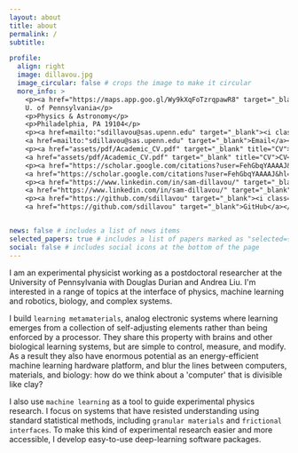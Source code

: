 ```yaml
---
layout: about
title: about
permalink: /
subtitle: 

profile:
  align: right
  image: dillavou.jpg
  image_circular: false # crops the image to make it circular
  more_info: >
    <p><a href="https://maps.app.goo.gl/Wy9kXqFoTzrqpawR8" target="_blank"><i class="fa-solid fa-fw fa-map-marker"></i></a>
    U. of Pennsylvania</p>
    <p>Physics & Astronomy</p>
    <p>Philadelphia, PA 19104</p>
    <p><a href=mailto:"sdillavou@sas.upenn.edu" target="_blank"><i class="fa-solid fa-envelope" aria-hidden="true"></i></a>
    <a href=mailto:"sdillavou@sas.upenn.edu" target="_blank">Email</a></p>
    <p><a href="assets/pdf/Academic_CV.pdf" target="_blank" title="CV"><i class="fa-solid fa-fw fa-file"></i></a>
    <a href="assets/pdf/Academic_CV.pdf" target="_blank" title="CV">CV</a></p>
    <p><a href="https://scholar.google.com/citations?user=FehGbqYAAAAJ&hl=en" target="_blank"><i class="fa-solid fa-graduation-cap"></i></a>
    <a href="https://scholar.google.com/citations?user=FehGbqYAAAAJ&hl=en" target="_blank">Google Scholar</a></p>
    <p><a href="https://www.linkedin.com/in/sam-dillavou/" target="_blank"><i class="fa-brands fa-fw fa-linkedin"></i></a>
    <a href="https://www.linkedin.com/in/sam-dillavou/" target="_blank">LinkedIn</a></p>
    <p><a href="https://github.com/sdillavou" target="_blank"><i class="fa-brands fa-fw fa-github"></i></a>
    <a href="https://github.com/sdillavou" target="_blank">GitHub</a></p>


news: false # includes a list of news items
selected_papers: true # includes a list of papers marked as "selected={true}"
social: false # includes social icons at the bottom of the page
---
```


I am an experimental physicist working as a postdoctoral researcher at the University of Pennsylvania with Douglas Durian and Andrea Liu. I'm interested in a range of topics at the interface of physics, machine learning and robotics, biology, and complex systems.



I build `learning metamaterials`, analog electronic systems where learning emerges from a collection of self-adjusting elements rather than being enforced by a processor. They share this property with brains and other biological learning systems, but are simple to control, measure, and modify. As a result they also have enormous potential as an energy-efficient machine learning hardware platform, and blur the lines between computers, materials, and biology: how do we think about a 'computer' that is divisible like clay?



I also use `machine learning` as a tool to guide experimental physics research. I focus on systems that have resisted understanding using standard statistical methods, including  `granular materials` and `frictional interfaces`. To make this kind of experimental research easier and more accessible, I develop easy-to-use deep-learning software packages.
